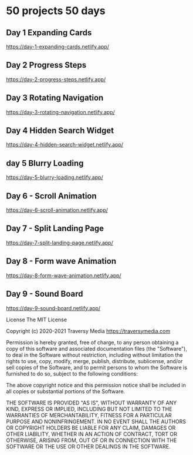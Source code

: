 # 50 projects 50 days

## Day 1 Expanding Cards
https://day-1-expanding-cards.netlify.app/
## Day 2 Progress Steps
https://day-2-progress-steps.netlify.app/
## Day 3 Rotating Navigation
https://day-3-rotating-navigation.netlify.app/
## Day 4 Hidden Search Widget
https://day-4-hidden-search-widget.netlify.app/
## day 5 Blurry Loading
https://day-5-blurry-loading.netlify.app/
## Day 6 - Scroll Animation
https://day-6-scroll-animation.netlify.app/
## Day 7 - Split Landing Page
https://day-7-split-landing-page.netlify.app/
## Day 8 - Form wave Animation
https://day-8-form-wave-animation.netlify.app/
## Day 9 - Sound Board
https://day-9-sound-board.netlify.app/

License
The MIT License

Copyright (c) 2020-2021 Traversy Media https://traversymedia.com

Permission is hereby granted, free of charge, to any person obtaining a copy of this software and associated documentation files (the "Software"), to deal in the Software without restriction, including without limitation the rights to use, copy, modify, merge, publish, distribute, sublicense, and/or sell copies of the Software, and to permit persons to whom the Software is furnished to do so, subject to the following conditions:

The above copyright notice and this permission notice shall be included in all copies or substantial portions of the Software.

THE SOFTWARE IS PROVIDED "AS IS", WITHOUT WARRANTY OF ANY KIND, EXPRESS OR IMPLIED, INCLUDING BUT NOT LIMITED TO THE WARRANTIES OF MERCHANTABILITY, FITNESS FOR A PARTICULAR PURPOSE AND NONINFRINGEMENT. IN NO EVENT SHALL THE AUTHORS OR COPYRIGHT HOLDERS BE LIABLE FOR ANY CLAIM, DAMAGES OR OTHER LIABILITY, WHETHER IN AN ACTION OF CONTRACT, TORT OR OTHERWISE, ARISING FROM, OUT OF OR IN CONNECTION WITH THE SOFTWARE OR THE USE OR OTHER DEALINGS IN THE SOFTWARE.